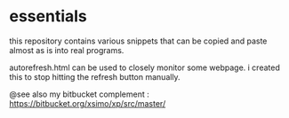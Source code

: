 # essentials

this repository contains various snippets that can be copied and paste almost as is into real programs.

autorefresh.html can be used to closely monitor some webpage. i created this to stop hitting the refresh button manually.

@see also my bitbucket complement : https://bitbucket.org/xsimo/xp/src/master/
